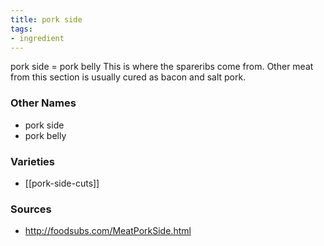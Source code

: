 ```yaml
---
title: pork side
tags:
- ingredient
---
```

pork side = pork belly This is where the spareribs come from. Other meat from this section is usually cured as bacon and salt pork.

### Other Names

* pork side
* pork belly

### Varieties

* [[pork-side-cuts]]

### Sources
* http://foodsubs.com/MeatPorkSide.html
